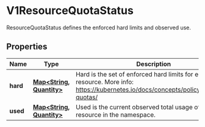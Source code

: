 

# V1ResourceQuotaStatus

ResourceQuotaStatus defines the enforced hard limits and observed use.
## Properties

Name | Type | Description | Notes
------------ | ------------- | ------------- | -------------
**hard** | [**Map&lt;String, Quantity&gt;**](Quantity.md) | Hard is the set of enforced hard limits for each named resource. More info: https://kubernetes.io/docs/concepts/policy/resource-quotas/ |  [optional]
**used** | [**Map&lt;String, Quantity&gt;**](Quantity.md) | Used is the current observed total usage of the resource in the namespace. |  [optional]



